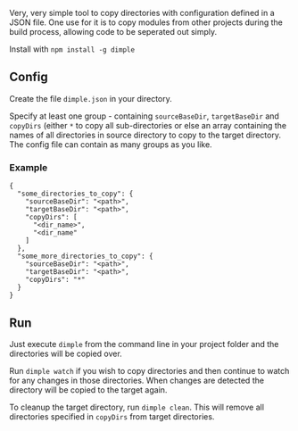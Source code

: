Very, very simple tool to copy directories with configuration defined in a JSON file. One use for it is to copy modules from other projects during the build process, allowing code to be seperated out simply. 

Install with `npm install -g dimple`

## Config
Create the file `dimple.json` in your directory.

Specify at least one group - containing `sourceBaseDir`, `targetBaseDir` and `copyDirs` (either `*` to copy all sub-directories or else an array containing the names of all directories in source directory to copy to the target directory. The config file can contain as many groups as you like.

### Example
```
{
  "some_directories_to_copy": {
    "sourceBaseDir": "<path>",
    "targetBaseDir": "<path>",
    "copyDirs": [
      "<dir_name>",
      "<dir_name"
    ]
  },
  "some_more_directories_to_copy": {
    "sourceBaseDir": "<path>",
    "targetBaseDir": "<path>",
    "copyDirs": "*"
  }
}
```

## Run
Just execute `dimple` from the command line in your project folder and the directories will be copied over.

Run `dimple watch` if you wish to copy directories and then continue to watch for any changes in those directories. When changes are detected the directory will be copied to the target again.

To cleanup the target directory, run `dimple clean`. This will remove all directories specified in `copyDirs` from target directories.
